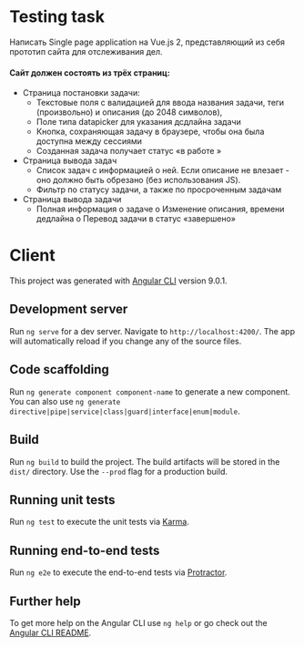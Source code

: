 # Testing task

Написать Single page application на Vue.js 2, представляющий из себя прототип сайта для отслеживания дел.	
#### Сайт должен состоять из трёх страниц:
*	Страница постановки задачи:
	*	Текстовые поля с валидацией для ввода названия задачи, теги (произвольно) и описания (до 2048 символов), 
	*	Поле типа datapicker для указания дсдлайна задачи
	*	Кнопка, сохраняющая задачу в браузере, чтобы она была доступна между сессиями 
	*	Созданная задача получает статус «в работе »
*	Страница вывода задач
	*	Список задач с информацией о ней. Если описание не влезает - оно должно быть обрезано (без использования JS).
	*	Фильтр по статусу задачи, а также по просроченным задачам
*	Страница вывода задачи
	*	Полная информация о задаче о Изменение описания, времени дедлайна о Перевод задачи в статус «завершено»




# Client

This project was generated with [Angular CLI](https://github.com/angular/angular-cli) version 9.0.1.

## Development server

Run `ng serve` for a dev server. Navigate to `http://localhost:4200/`. The app will automatically reload if you change any of the source files.

## Code scaffolding

Run `ng generate component component-name` to generate a new component. You can also use `ng generate directive|pipe|service|class|guard|interface|enum|module`.

## Build

Run `ng build` to build the project. The build artifacts will be stored in the `dist/` directory. Use the `--prod` flag for a production build.

## Running unit tests

Run `ng test` to execute the unit tests via [Karma](https://karma-runner.github.io).

## Running end-to-end tests

Run `ng e2e` to execute the end-to-end tests via [Protractor](http://www.protractortest.org/).

## Further help

To get more help on the Angular CLI use `ng help` or go check out the [Angular CLI README](https://github.com/angular/angular-cli/blob/master/README.md).
